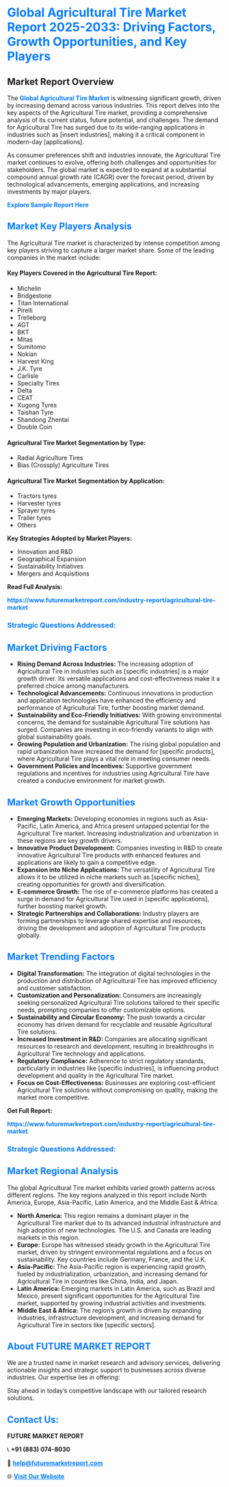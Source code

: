 <h1 style="color: #007BFF;">Global Agricultural Tire Market Report 2025-2033: Driving Factors, Growth Opportunities, and Key Players</h1>

<section id="overview">
<h2>Market Report Overview</h2>
<p>The <a href="https://www.futuremarketreport.com/industry-report/agricultural-tire-market" style="color: #007BFF; text-decoration: none;"><strong>Global Agricultural Tire Market</strong></a> is witnessing significant growth, driven by increasing demand across various industries. This report delves into the key aspects of the Agricultural Tire market, providing a comprehensive analysis of its current status, future potential, and challenges. The demand for Agricultural Tire has surged due to its wide-ranging applications in industries such as [insert industries], making it a critical component in modern-day [applications].</p>
<p>As consumer preferences shift and industries innovate, the Agricultural Tire market continues to evolve, offering both challenges and opportunities for stakeholders. The global market is expected to expand at a substantial compound annual growth rate (CAGR) over the forecast period, driven by technological advancements, emerging applications, and increasing investments by major players.</p>
</section>

<section id="overview">
<p><a href="https://www.futuremarketreport.com/request-sample/reportId=60859" style="color: #007BFF; text-decoration: none;"><strong>Explore Sample Report Here</strong></a></p>
</section>

<section id="key-players">
<h2 style="color: #007BFF;">Market Key Players Analysis</h2>
<p>The Agricultural Tire market is characterized by intense competition among key players striving to capture a larger market share. Some of the leading companies in the market include:</p>
<h4>Key Players Covered in the Agricultural Tire Report:</h4>
<ul><li>Michelin</li><li>Bridgestone</li><li>Titan International</li><li>Pirelli</li><li>Trelleborg</li><li>AGT</li><li>BKT</li><li>Mitas</li><li>Sumitomo</li><li>Nokian</li><li>Harvest King</li><li>J.K. Tyre</li><li>Carlisle</li><li>Specialty Tires</li><li>Delta</li><li>CEAT</li><li>Xugong Tyres</li><li>Taishan Tyre</li><li>Shandong Zhentai</li><li>Double Coin</li></ul>
<h4>Agricultural Tire Market Segmentation by Type:</h4>
<ul><li>Radial Agriculture Tires</li><li>Bias (Crossply) Agriculture Tires</li></ul>

<h4>Agricultural Tire Market Segmentation by Application:</h4>
<ul><li>Tractors tyres</li><li>Harvester tyres</li><li>Sprayer tyres</li><li>Trailer tyres</li><li>Others</li></ul>
<p><strong>Key Strategies Adopted by Market Players:</strong></p>
<ul>
<li>Innovation and R&D</li>
<li>Geographical Expansion</li>
<li>Sustainability Initiatives</li>
<li>Mergers and Acquisitions</li>
</ul>
</section>

<section>
<p><strong>Read Full Analysis: </strong></p><a href="https://www.futuremarketreport.com/industry-report/agricultural-tire-market" style="color: #007BFF; text-decoration: none;"><strong>https://www.futuremarketreport.com/industry-report/agricultural-tire-market</strong></a>
<h3 style="color: #007BFF;">Strategic Questions Addressed:</h3>
</section>

<section id="driving-factors">
<h2 style="color: #007BFF;">Market Driving Factors</h2>
<ul>
<li><strong>Rising Demand Across Industries:</strong> The increasing adoption of Agricultural Tire in industries such as [specific industries] is a major growth driver. Its versatile applications and cost-effectiveness make it a preferred choice among manufacturers.</li>
<li><strong>Technological Advancements:</strong> Continuous innovations in production and application technologies have enhanced the efficiency and performance of Agricultural Tire, further boosting market demand.</li>
<li><strong>Sustainability and Eco-Friendly Initiatives:</strong> With growing environmental concerns, the demand for sustainable Agricultural Tire solutions has surged. Companies are investing in eco-friendly variants to align with global sustainability goals.</li>
<li><strong>Growing Population and Urbanization:</strong> The rising global population and rapid urbanization have increased the demand for [specific products], where Agricultural Tire plays a vital role in meeting consumer needs.</li>
<li><strong>Government Policies and Incentives:</strong> Supportive government regulations and incentives for industries using Agricultural Tire have created a conducive environment for market growth.</li>
</ul>
</section>

<section id="growth-opportunities">
<h2 style="color: #007BFF;">Market Growth Opportunities</h2>
<ul>
<li><strong>Emerging Markets:</strong> Developing economies in regions such as Asia-Pacific, Latin America, and Africa present untapped potential for the Agricultural Tire market. Increasing industrialization and urbanization in these regions are key growth drivers.</li>
<li><strong>Innovative Product Development:</strong> Companies investing in R&D to create innovative Agricultural Tire products with enhanced features and applications are likely to gain a competitive edge.</li>
<li><strong>Expansion into Niche Applications:</strong> The versatility of Agricultural Tire allows it to be utilized in niche markets such as [specific niches], creating opportunities for growth and diversification.</li>
<li><strong>E-commerce Growth:</strong> The rise of e-commerce platforms has created a surge in demand for Agricultural Tire used in [specific applications], further boosting market growth.</li>
<li><strong>Strategic Partnerships and Collaborations:</strong> Industry players are forming partnerships to leverage shared expertise and resources, driving the development and adoption of Agricultural Tire products globally.</li>
</ul>
</section>

<section id="trending-factors">
<h2 style="color: #007BFF;">Market Trending Factors</h2>
<ul>
<li><strong>Digital Transformation:</strong> The integration of digital technologies in the production and distribution of Agricultural Tire has improved efficiency and customer satisfaction.</li>
<li><strong>Customization and Personalization:</strong> Consumers are increasingly seeking personalized Agricultural Tire solutions tailored to their specific needs, prompting companies to offer customizable options.</li>
<li><strong>Sustainability and Circular Economy:</strong> The push towards a circular economy has driven demand for recyclable and reusable Agricultural Tire solutions.</li>
<li><strong>Increased Investment in R&D:</strong> Companies are allocating significant resources to research and development, resulting in breakthroughs in Agricultural Tire technology and applications.</li>
<li><strong>Regulatory Compliance:</strong> Adherence to strict regulatory standards, particularly in industries like [specific industries], is influencing product development and quality in the Agricultural Tire market.</li>
<li><strong>Focus on Cost-Effectiveness:</strong> Businesses are exploring cost-efficient Agricultural Tire solutions without compromising on quality, making the market more competitive.</li>
</ul>
</section>

<section>
<p><strong>Get Full Report: </strong></p><a href="https://www.futuremarketreport.com/industry-report/agricultural-tire-market" style="color: #007BFF; text-decoration: none;"><strong>https://www.futuremarketreport.com/industry-report/agricultural-tire-market</strong></a>
<h3 style="color: #007BFF;">Strategic Questions Addressed:</h3>
</section>


<section id="regional-analysis">
<h2 style="color: #007BFF;">Market Regional Analysis</h2>
<p>The global Agricultural Tire market exhibits varied growth patterns across different regions. The key regions analyzed in this report include North America, Europe, Asia-Pacific, Latin America, and the Middle East & Africa:</p>
<ul>
<li><strong>North America:</strong> This region remains a dominant player in the Agricultural Tire market due to its advanced industrial infrastructure and high adoption of new technologies. The U.S. and Canada are leading markets in this region.</li>
<li><strong>Europe:</strong> Europe has witnessed steady growth in the Agricultural Tire market, driven by stringent environmental regulations and a focus on sustainability. Key countries include Germany, France, and the U.K.</li>
<li><strong>Asia-Pacific:</strong> The Asia-Pacific region is experiencing rapid growth, fueled by industrialization, urbanization, and increasing demand for Agricultural Tire in countries like China, India, and Japan.</li>
<li><strong>Latin America:</strong> Emerging markets in Latin America, such as Brazil and Mexico, present significant opportunities for the Agricultural Tire market, supported by growing industrial activities and investments.</li>
<li><strong>Middle East & Africa:</strong> The region’s growth is driven by expanding industries, infrastructure development, and increasing demand for Agricultural Tire in sectors like [specific sectors].</li>
</ul>
</section>

<footer>
<h2 style="color: #007BFF;">About FUTURE MARKET REPORT</h2>
<p>We are a trusted name in market research and advisory services, delivering actionable insights and strategic support to businesses across diverse industries. Our expertise lies in offering:</p>

<p>Stay ahead in today’s competitive landscape with our tailored research solutions.</p>

<h2 style="color: #007BFF;">Contact Us:</h2>
<p><strong>FUTURE MARKET REPORT</strong></p>
<p>📞 <strong>+91 (883) 074-8030</strong></p>
<p>📧 <strong><a href="mailto:help@futuremarketreport.com" style="color: #007BFF;">help@futuremarketreport.com</a></strong></p>
<p>🌐 <strong><a href="https://www.futuremarketreport.com/" style="color: #007BFF;">Visit Our Website</a></strong></p>
</footer>